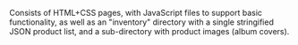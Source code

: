 Consists of HTML+CSS pages, with JavaScript files to support basic functionality, as well as an "inventory" directory with a single stringified JSON product list, and a sub-directory with product images (album covers).